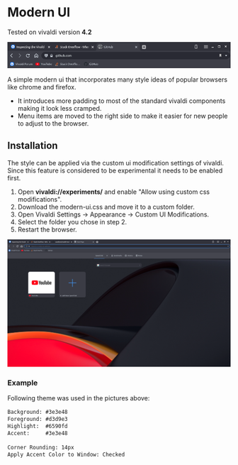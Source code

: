 # Modern UI
Tested on vivaldi version **4.2**

![Top Bar](https://raw.githubusercontent.com/ChargeIn/vivaldi-modern-ui-css/master/examples/bar-grey-1.png)

A simple modern ui that incorporates many style ideas of popular browsers like chrome and firefox.

* It introduces more padding to most of the standard vivaldi components making it look less cramped.
* Menu items are moved to the right side to make it easier for new people to adjust to the browser.


## Installation

The style can be applied via the custom ui modification settings of vivaldi. Since this feature is considered
to be experimental it needs to be enabled first.

1. Open **vivaldi://experiments/** and enable "Allow using custom css modifications".
2. Download the modern-ui.css and move it to a custom folder.
3. Open Vivaldi Settings -> Appearance -> Custom UI Modifications.
4. Select the folder you chose in step 2.
5. Restart the browser.

![Full Browser](https://raw.githubusercontent.com/ChargeIn/vivaldi-modern-ui-css/master/examples/example-full.png)

### Example

Following theme was used in the pictures above: 

    Background: #3e3e48
    Foreground: #d3d9e3
    Highlight:  #6590fd
    Accent:     #3e3e48
    
    Corner Rounding: 14px
    Apply Accent Color to Window: Checked
